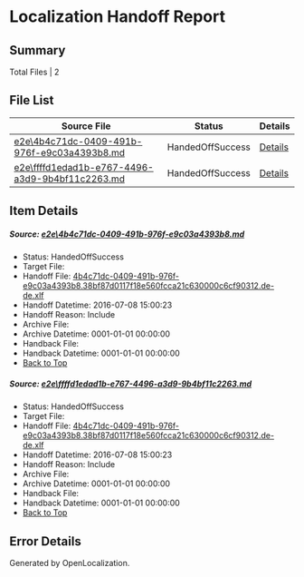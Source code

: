 # <a name='report-top'></a> Localization Handoff Report

## Summary
 Total Files | 2

## File List
 Source File | Status | Details 
 ----------- | ------ | ------- 
 [e2e\4b4c71dc-0409-491b-976f-e9c03a4393b8.md](https://github.com/OpenLocalizationTestOrg/oltest/blob/db3492431c3e07fb08a6a3a4aba3d1436c516945/e2e/4b4c71dc-0409-491b-976f-e9c03a4393b8.md) | HandedOffSuccess | [Details](#58601a044fa0b87a89cf133a7688f2f6f03b9a211)
 [e2e\ffffd1edad1b-e767-4496-a3d9-9b4bf11c2263.md](https://github.com/OpenLocalizationTestOrg/oltest/blob/db3492431c3e07fb08a6a3a4aba3d1436c516945/e2e/ffffd1edad1b-e767-4496-a3d9-9b4bf11c2263.md) | HandedOffSuccess | [Details](#58601a044fa0b87a89cf133a7688f2f6f03b9a212)

## Item Details
##### <a name='58601a044fa0b87a89cf133a7688f2f6f03b9a211'></a> Source: [e2e\4b4c71dc-0409-491b-976f-e9c03a4393b8.md](https://github.com/OpenLocalizationTestOrg/oltest/blob/db3492431c3e07fb08a6a3a4aba3d1436c516945/e2e/4b4c71dc-0409-491b-976f-e9c03a4393b8.md)
* Status: HandedOffSuccess
* Target File: 
* Handoff File: [4b4c71dc-0409-491b-976f-e9c03a4393b8.38bf87d0117f18e560fcca21c630000c6cf90312.de-de.xlf](https://github.com/OpenLocalizationTestOrg/olhandoff-e2e/blob/c9abb02f7b5467b71a217dc6fe9d7f2f5438b6f9/ol-handoff/OpenLocalizationTestOrg/oltest-dede-fly/ci/ht/4b4c71dc-0409-491b-976f-e9c03a4393b8.38bf87d0117f18e560fcca21c630000c6cf90312.de-de.xlf)
* Handoff Datetime: 2016-07-08 15:00:23
* Handoff Reason: Include
* Archive File: 
* Archive Datetime: 0001-01-01 00:00:00
* Handback File: 
* Handback Datetime: 0001-01-01 00:00:00
* [Back to Top](#report-top)

##### <a name='58601a044fa0b87a89cf133a7688f2f6f03b9a212'></a> Source: [e2e\ffffd1edad1b-e767-4496-a3d9-9b4bf11c2263.md](https://github.com/OpenLocalizationTestOrg/oltest/blob/db3492431c3e07fb08a6a3a4aba3d1436c516945/e2e/ffffd1edad1b-e767-4496-a3d9-9b4bf11c2263.md)
* Status: HandedOffSuccess
* Target File: 
* Handoff File: [4b4c71dc-0409-491b-976f-e9c03a4393b8.38bf87d0117f18e560fcca21c630000c6cf90312.de-de.xlf](https://github.com/OpenLocalizationTestOrg/olhandoff-e2e/blob/c9abb02f7b5467b71a217dc6fe9d7f2f5438b6f9/ol-handoff/OpenLocalizationTestOrg/oltest-dede-fly/ci/ht/4b4c71dc-0409-491b-976f-e9c03a4393b8.38bf87d0117f18e560fcca21c630000c6cf90312.de-de.xlf)
* Handoff Datetime: 2016-07-08 15:00:23
* Handoff Reason: Include
* Archive File: 
* Archive Datetime: 0001-01-01 00:00:00
* Handback File: 
* Handback Datetime: 0001-01-01 00:00:00
* [Back to Top](#report-top)


## Error Details

Generated by OpenLocalization.
